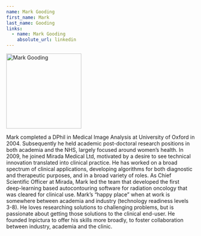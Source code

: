 ```yaml
---
name: Mark Gooding
first_name: Mark
last_name: Gooding
links:
  - name: Mark Gooding
    absolute_url: linkedin
---
```


<img src="/bart25/assets/images/mgooding.jpeg" alt="Mark Gooding" width="200"/>

Mark completed a DPhil in Medical Image Analysis at University of Oxford in 2004. Subsequently he held academic post-doctoral research positions in both academia and the NHS, largely focused around women’s health. In 2009, he joined Mirada Medical Ltd, motivated by a desire to see technical innovation translated into clinical practice. He has worked on a broad spectrum of clinical applications, developing algorithms for both diagnostic and therapeutic purposes, and in a broad variety of roles. As Chief Scientific Officer at Mirada, Mark led the team that developed the first deep-learning based autocontouring software for radiation oncology that was cleared for clinical use.
Mark’s “happy place” when at work is somewhere between academia and industry (technology readiness levels 3-8). He loves researching solutions to challenging problems, but is passionate about getting those solutions to the clinical end-user. He founded Inpictura to offer his skills more broadly, to foster collaboration between industry, academia and the clinic.
